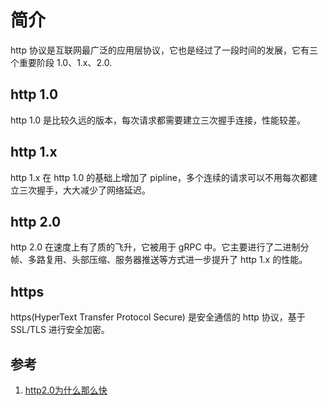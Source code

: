 # 简介
http 协议是互联网最广泛的应用层协议，它也是经过了一段时间的发展，它有三个重要阶段 1.0、1.x、2.0.


## http 1.0 
http 1.0 是比较久远的版本，每次请求都需要建立三次握手连接，性能较差。

## http 1.x
http 1.x 在 http 1.0 的基础上增加了 pipline，多个连续的请求可以不用每次都建立三次握手，大大减少了网络延迟。

## http 2.0
http 2.0 在速度上有了质的飞升，它被用于 gRPC 中。它主要进行了二进制分帧、多路复用、头部压缩、服务器推送等方式进一步提升了 http 1.x 的性能。

## https
https(HyperText Transfer Protocol Secure) 是安全通信的 http 协议，基于 SSL/TLS 进行安全加密。

## 参考
1. [http2.0为什么那么快](https://zhuanlan.zhihu.com/p/380933480)